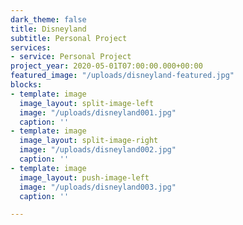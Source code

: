 ```yaml
---
dark_theme: false
title: Disneyland
subtitle: Personal Project
services:
- service: Personal Project
project_year: 2020-05-01T07:00:00.000+00:00
featured_image: "/uploads/disneyland-featured.jpg"
blocks:
- template: image
  image_layout: split-image-left
  image: "/uploads/disneyland001.jpg"
  caption: ''
- template: image
  image_layout: split-image-right
  image: "/uploads/disneyland002.jpg"
  caption: ''
- template: image
  image_layout: push-image-left
  image: "/uploads/disneyland003.jpg"
  caption: ''

---
```

